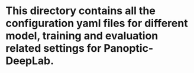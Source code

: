 # This directory contains all the configuration yaml files for different model, training and evaluation related settings for Panoptic-DeepLab.
